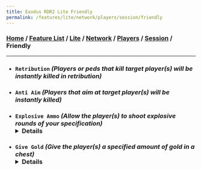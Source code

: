 ```yaml
---
title: Exodus RDR2 Lite Friendly
permalink: /features/lite/network/players/session/friendly
---
```

### [Home](/) / [Feature List](/features) / [Lite](/features/lite) / [Network](/features/lite/network) / [Players](/features/lite/network/players) / [Session](/features/lite/network/players/session) / Friendly
---
- ### `Retribution` *(Players or peds that kill target player(s) will be instantly killed in retribution)*
- ### `Anti Aim` *(Players that aim at target player(s) will be instantly killed)*
- ### `Explosive Ammo` *(Allow the player(s) to shoot explosive rounds of your specification)* <details>`Grenade` / `Sticky Bomb` / `Molotov` / `Molotov Volatile` / `Hi Octane` / `Car` / `Plane` / `Petrol Pump` / `Steam` / `Flame` / `Water Hydrant` / `Boat` / `Bullet` / `Smoke Grenade` / `BZ Gas` / `Gas Canister` / `Extinguisher` / `Train` / `Flame Explode` / `Vehicle Bullet` / `Bird Crap` / `Firework` / `Torpedo` / `Torpedo Unwater` / `Lantern` / `Dynamite` / `Dynamite Stack` / `Dynamite Volatile` / `River Blast` / `Placed Dynamite` / `Fire Arrow` / `Dynamite Arrow` / `Phosphorous Bullet` / `Lighting Strike` / `Tracking Arrow` / `Poison Bottle`</details>
- ### `Give Gold` *(Give the player(s) a specified amount of gold in a chest)* <details>`1` / `2` / `3` / `5` / `6` / `7` / `8` / `9` / `10`</details>
